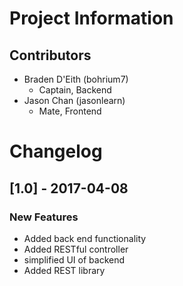 # Project Information
## Contributors
- Braden D'Eith  (bohrium7) 
    - Captain, Backend
- Jason Chan     (jasonlearn)
     - Mate, Frontend

# Changelog
## [1.0] - 2017-04-08
### New Features
- Added back end functionality
- Added RESTful controller
- simplified UI of backend
- Added REST library